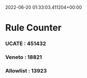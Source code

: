 2022-06-20 01:33:03.411204+00:00
# Rule Counter 
 ### UCATE : 451432

 ### Veneto : 18821

 ### Allowlist : 13923